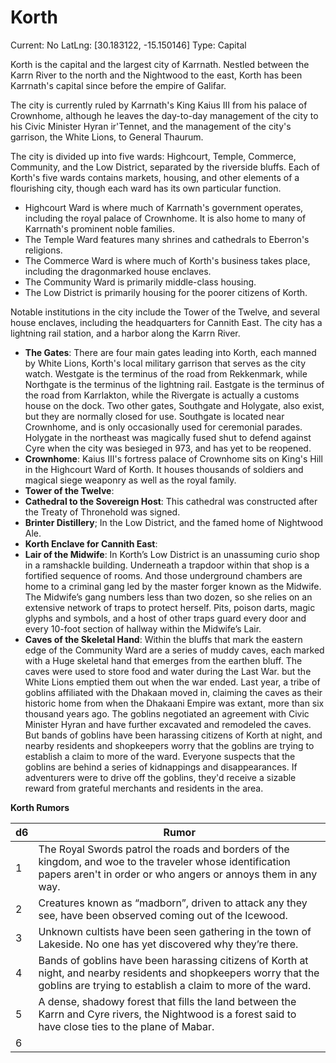 # Korth

Current: No
LatLng: [30.183122, -15.150146]
Type: Capital

Korth is the capital and the largest city of Karrnath. Nestled between the Karrn River to the north and the Nightwood to the east, Korth has been Karrnath's capital since before the empire of Galifar.

The city is currently ruled by Karrnath's King Kaius III from his palace of Crownhome, although he leaves the day-to-day management of the city to his Civic Minister Hyran ir'Tennet, and the management of the city's garrison, the White Lions, to General Thaurum.

The city is divided up into five wards: Highcourt, Temple, Commerce, Community, and the Low District, separated by the riverside bluffs. Each of Korth's five wards contains markets, housing, and other elements of a flourishing city, though each ward has its own particular function.

- Highcourt Ward is where much of Karrnath's government operates, including the royal palace of Crownhome. It is also home to many of Karrnath's prominent noble families.
- The Temple Ward features many shrines and cathedrals to Eberron's religions.
- The Commerce Ward is where much of Korth's business takes place, including the dragonmarked house enclaves.
- The Community Ward is primarily middle-class housing.
- The Low District is primarily housing for the poorer citizens of Korth.

Notable institutions in the city include the Tower of the Twelve, and several house enclaves, including the headquarters for Cannith East. The city has a lightning rail station, and a harbor along the Karrn River.

- **The Gates**: There are four main gates leading into Korth, each manned by White Lions, Korth's local military garrison that serves as the city watch. Westgate is the terminus of the road from Rekkenmark, while Northgate is the terminus of the lightning rail. Eastgate is the terminus of the road from Karrlakton, while the Rivergate is actually a customs house on the dock. Two other gates, Southgate and Holygate, also exist, but they are normally closed for use. Southgate is located near Crownhome, and is only occasionally used for ceremonial parades. Holygate in the northeast was magically fused shut to defend against Cyre when the city was besieged in 973, and has yet to be reopened.
- **Crownhome**: Kaius III's fortress palace of Crownhome sits on King's Hill in the Highcourt Ward of Korth. It houses thousands of soldiers and magical siege weaponry as well as the royal family.
- **Tower of the Twelve**:
- **Cathedral to the Sovereign Host**: This cathedral was constructed after the Treaty of Thronehold was signed.
- **Brinter Distillery**; In the Low District, and the famed home of Nightwood Ale.
- **Korth Enclave for Cannith East**:
- **Lair of the Midwife**:  In Korth’s Low District is an unassuming curio shop in a ramshackle building. Underneath a trapdoor within that shop is a fortified sequence of rooms. And those underground chambers are home to a criminal gang led by the master forger known as the Midwife. The Midwife’s gang numbers less than two dozen, so she relies on an extensive network of traps to protect herself. Pits, poison darts, magic glyphs and symbols, and a host of other traps guard every door and every 10-foot section of hallway within the Midwife’s Lair.
- **Caves of the Skeletal Hand**: Within the bluffs that mark the eastern edge of the Community Ward are a series of muddy caves, each marked with a Huge skeletal hand that emerges from the earthen bluff. The caves were used to store food and water during the Last War. but the White Lions emptied them out when the war ended. Last year, a tribe of goblins affiliated with the Dhakaan moved in, claiming the caves as their historic home from when the Dhakaani Empire was extant, more than six thousand years ago.  The goblins negotiated an agreement with Civic Minister Hyran and have further excavated and remodeled the caves. But bands of goblins have been harassing citizens of Korth at night, and nearby residents and shopkeepers worry that the goblins are trying to establish a claim to more of the ward. Everyone suspects that the goblins are behind a series of kidnappings and disappearances. If adventurers were to drive off the goblins, they'd receive a sizable reward from grateful merchants and residents in the area.

**Korth Rumors**

| d6 | Rumor |
| --- | --- |
| 1 | The Royal Swords patrol the roads and borders of the kingdom, and woe to the traveler whose identification papers aren't in order or who angers or annoys them in any way. |
| 2 | Creatures known as “madborn”, driven to attack any they see, have been observed coming out of the Icewood. |
| 3 | Unknown cultists have been seen gathering in the town of Lakeside. No one has yet discovered why they’re there. |
| 4 | Bands of goblins have been harassing citizens of Korth at night, and nearby residents and shopkeepers worry that the goblins are trying to establish a claim to more of the ward. |
| 5 | A dense, shadowy forest that fills the land between the Karrn and Cyre rivers, the Nightwood is a forest said to have close ties to the plane of Mabar. |
| 6 |  |